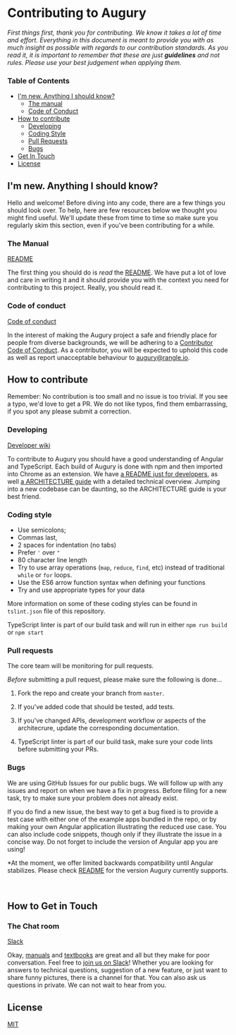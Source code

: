 # Contributing to Augury

*First things first, thank you for contributing. We know it takes a lot of time and effort. Everything in this document is meant to provide you with as much insight as possible with regards to our contribution standards. As you read it, it is important to remember that these are just __guidelines__ and not rules. Please use your best judgement when applying them.*

### Table of Contents

* [I'm new. Anything I should know?](#im-new-anything-i-should-know)
   * [The manual](#the-manual)
   * [Code of Conduct](#code-of-conduct)
* [How to contribute](#how-to-contribute)
   * [Developing](#developing)
   * [Coding Style](#coding-style)
   * [Pull Requests](#pull-requests)
   * [Bugs](#bugs)
* [Get In Touch](#how-to-get-in-touch)
* [License](#license)

## I'm new. Anything I should know?

Hello and welcome! Before diving into any code, there are a few things you should look over. To help, here are few resources below we thought you might find useful. We'll update these from time to time so make sure you regularly skim this section, even if you've been contributing for a while.

### The Manual

[README](https://github.com/rangle/augury/blob/master/README.md)

The first thing you should do is _read_ the [README](https://github.com/rangle/augury/blob/master/README.md). We have put a lot of love and care in writing it and it should provide you with the context you need for contributing to this project. Really, you should read it.

### Code of conduct

[Code of conduct](https://github.com/rangle/augury/blob/master/CODE_OF_CONDUCT.md)

In the interest of making the Augury project a safe and friendly place for people from diverse backgrounds, we will be adhering to a [Contributor Code of Conduct](https://github.com/rangle/augury/blob/master/CODE_OF_CONDUCT.md). As a contributor, you will be expected to uphold this code as well as report unacceptable behaviour to [augury@rangle.io](mailto:augury@rangle.io).



## How to contribute

Remember: No contribution is too small and no issue is too trivial. If you see a typo, we'd love to get a PR. We do not like typos, find them embarrassing, if you spot any please submit a correction.

### Developing

[Developer wiki](https://github.com/rangle/augury/wiki)

To contribute to Augury you should have a good understanding of Angular and TypeScript. Each build of Augury is done with npm and then imported into Chrome as an extension. We have [a README just for developers](https://github.com/rangle/augury/wiki),  as well [a ARCHITECTURE guide](https://github.com/rangle/augury/wiki) with a detailed technical overview.  Jumping into a new codebase can be daunting, so the ARCHITECTURE guide is your best friend.

### Coding style

- Use semicolons;
- Commas last,
- 2 spaces for indentation (no tabs)
- Prefer `'` over `"`
- 80 character line length
- Try to use array operations (`map`, `reduce`, `find`, etc) instead of traditional `while` or `for` loops.
- Use the ES6 arrow function syntax when defining your functions
- Try and use appropriate types for your data

More information on some of these coding styles can be found in `tslint.json` file of this repository.

TypeScript linter is part of our build task and will run in either `npm run build` or `npm start`

### Pull requests

The core team will be monitoring for pull requests.

*Before* submitting a pull request, please make sure the following is done…

1. Fork the repo and create your branch from `master`.

2. If you've added code that should be tested, add tests.

3. If you've changed APIs, development workflow or aspects of the architecrure, update the corresponding documentation.

4. TypeScript linter is part of our build task, make sure your code lints before submitting your PRs.

### Bugs

We are using GitHub Issues for our public bugs. We will follow up with any issues and report on when we have a fix in progress. Before filing for a new task, try to make sure your problem does not already exist.

If you do find a new issue, the best way to get a bug fixed is to provide a test case with either one of the example apps bundled in the repo, or by making your own Angular application illustrating the reduced use case. You can also include code snippets, though only if they illustrate the issue in a concise way. Do not forget to include the version of Angular app you are using!

*At the moment, we offer limited backwards compatibility until Angular stabilizes. Please check [README](https://github.com/rangle/augury/blob/master/README.md#supported-version) for the version Augury currently supports.

   ​

## How to Get in Touch

### The Chat room

[Slack](https://augury-slack.herokuapp.com/)

Okay, [manuals](https://github.com/rangle/augury/blob/master/README.md) and [textbooks](https://github.com/rangle/augury/wiki) are great and all but they make for poor conversation. Feel free to [join us on Slack](https://augury-slack.herokuapp.com/)! Whether you are looking for answers to technical questions, suggestion of a new feature, or just want to share funny pictures, there is a channel for that. You can also ask us questions in private. We can not wait to hear from you.

## License

[MIT](https://github.com/rangle/augury/blob/master/LICENSE)

